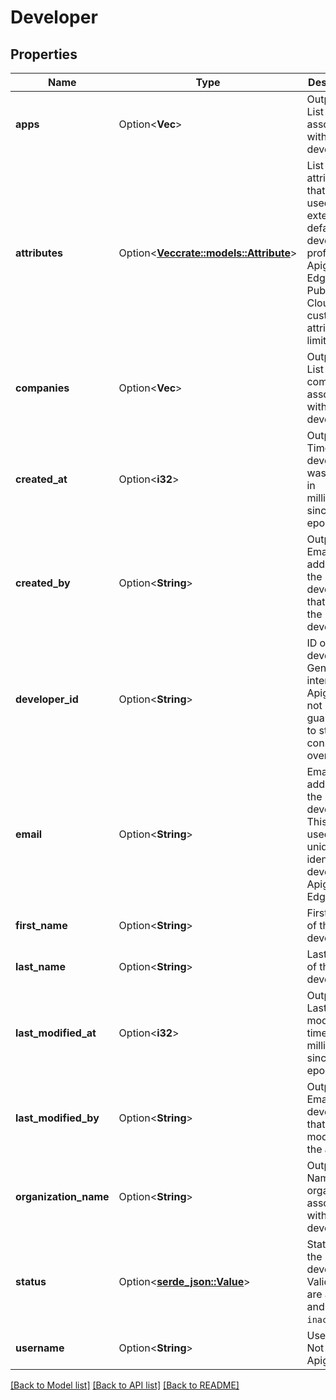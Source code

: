 # Developer

## Properties

Name | Type | Description | Notes
------------ | ------------- | ------------- | -------------
**apps** | Option<**Vec<String>**> | Output only. List of apps associated with the developer. | [optional]
**attributes** | Option<[**Vec<crate::models::Attribute>**](Attribute.md)> | List of attributes that can be used to extend the default developer profile. With Apigee Edge for Public Cloud, the custom attribute limit is 18. | [optional]
**companies** | Option<**Vec<String>**> | Output only. List of companies associated with the developer. | [optional]
**created_at** | Option<**i32**> | Output only. Time the developer was created in milliseconds since epoch. | [optional]
**created_by** | Option<**String**> | Output only. Email address of the developer that created the developer. | [optional]
**developer_id** | Option<**String**> | ID of the developer. Generated internally by Apigee and not guaranteed to stay consistent over time.  | [optional]
**email** | Option<**String**> | Email address of the developer. This value is used to uniquely identify the developer in Apigee Edge. | [optional]
**first_name** | Option<**String**> | First name of the developer. | [optional]
**last_name** | Option<**String**> | Last name of the developer. | [optional]
**last_modified_at** | Option<**i32**> | Output only. Last modified time as milliseconds since epoch. | [optional]
**last_modified_by** | Option<**String**> | Output only. Email of developer that last modified the app. | [optional]
**organization_name** | Option<**String**> | Output only. Name of the organization associated with the developer. | [optional]
**status** | Option<[**serde_json::Value**](.md)> | Status of the developer. Valid values are `active` and `inactive`. | [optional]
**username** | Option<**String**> | Username. Not used by Apigee. | [optional]

[[Back to Model list]](../README.md#documentation-for-models) [[Back to API list]](../README.md#documentation-for-api-endpoints) [[Back to README]](../README.md)


